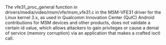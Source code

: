 The vfe31_proc_general function in drivers/media/video/msm/vfe/msm_vfe31.c in the MSM-VFE31 driver for the Linux kernel 3.x, as used in Qualcomm Innovation Center (QuIC) Android contributions for MSM devices and other products, does not validate a certain id value, which allows attackers to gain privileges or cause a denial of service (memory corruption) via an application that makes a crafted ioctl call.